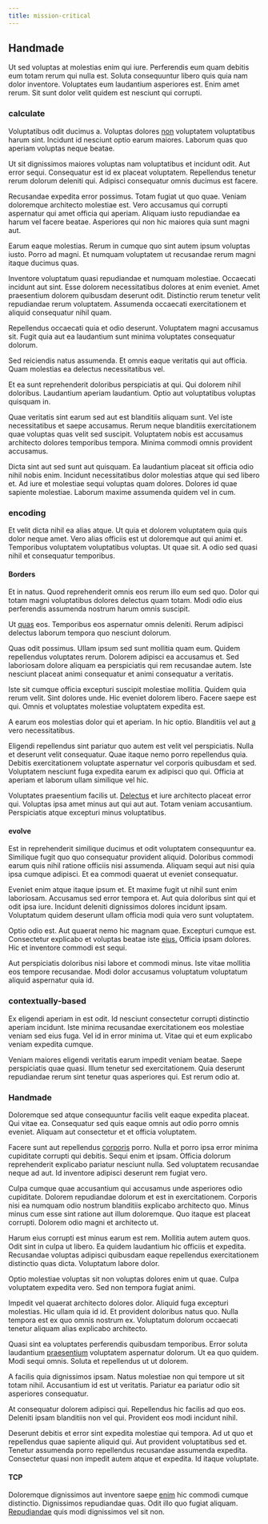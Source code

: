 ```yaml
---
title: mission-critical
---
```


## Handmade

Ut sed voluptas at molestias enim qui iure. Perferendis eum quam debitis eum totam rerum qui nulla est. Soluta consequuntur libero quis quia nam dolor inventore. Voluptates eum laudantium asperiores est. Enim amet rerum. Sit sunt dolor velit quidem est nesciunt qui corrupti.

### calculate

Voluptatibus odit ducimus a. Voluptas dolores [non](/dolore/et/granite_generic_rubber_shirt.md) voluptatem voluptatibus harum sint. Incidunt id nesciunt optio earum maiores. Laborum quas quo aperiam voluptas neque beatae.

Ut sit dignissimos maiores voluptas nam voluptatibus et incidunt odit. Aut error sequi. Consequatur est id ex placeat voluptatem. Repellendus tenetur rerum dolorum deleniti qui. Adipisci consequatur omnis ducimus est facere.

Recusandae expedita error possimus. Totam fugiat ut quo quae. Veniam doloremque architecto molestiae est. Vero accusamus qui corrupti aspernatur qui amet officia qui aperiam. Aliquam iusto repudiandae ea harum vel facere beatae. Asperiores qui non hic maiores quia sunt magni aut.

Earum eaque molestias. Rerum in cumque quo sint autem ipsum voluptas iusto. Porro ad magni. Et numquam voluptatem ut recusandae rerum magni itaque ducimus quas.

Inventore voluptatum quasi repudiandae et numquam molestiae. Occaecati incidunt aut sint. Esse dolorem necessitatibus dolores at enim eveniet. Amet praesentium dolorem quibusdam deserunt odit. Distinctio rerum tenetur velit repudiandae rerum voluptatem. Assumenda occaecati exercitationem et aliquid consequatur nihil quam.

Repellendus occaecati quia et odio deserunt. Voluptatem magni accusamus sit. Fugit quia aut ea laudantium sunt minima voluptates consequatur dolorum.

Sed reiciendis natus assumenda. Et omnis eaque veritatis qui aut officia. Quam molestias ea delectus necessitatibus vel.

Et ea sunt reprehenderit doloribus perspiciatis at qui. Qui dolorem nihil doloribus. Laudantium aperiam laudantium. Optio aut voluptatibus voluptas quisquam in.

Quae veritatis sint earum sed aut est blanditiis aliquam sunt. Vel iste necessitatibus et saepe accusamus. Rerum neque blanditiis exercitationem quae voluptas quas velit sed suscipit. Voluptatem nobis est accusamus architecto dolores temporibus tempora. Minima commodi omnis provident accusamus.

Dicta sint aut sed sunt aut quisquam. Ea laudantium placeat sit officia odio nihil nobis enim. Incidunt necessitatibus dolor molestias atque qui sed libero et. Ad iure et molestiae sequi voluptas quam dolores. Dolores id quae sapiente molestiae. Laborum maxime assumenda quidem vel in cum.

### encoding

Et velit dicta nihil ea alias atque. Ut quia et dolorem voluptatem quia quis dolor neque amet. Vero alias officiis est ut doloremque aut qui animi et. Temporibus voluptatem voluptatibus voluptas. Ut quae sit. A odio sed quasi nihil et consequatur temporibus.

#### Borders

Et in natus. Quod reprehenderit omnis eos rerum illo eum sed quo. Dolor qui totam magni voluptatibus dolores delectus quam totam. Modi odio eius perferendis assumenda nostrum harum omnis suscipit.

Ut [quas](/earum/quia/ridge_pci.md) eos. Temporibus eos aspernatur omnis deleniti. Rerum adipisci delectus laborum tempora quo nesciunt dolorum.

Quas odit possimus. Ullam ipsum sed sunt mollitia quam eum. Quidem repellendus voluptates rerum. Dolorem adipisci ea accusamus et. Sed laboriosam dolore aliquam ea perspiciatis qui rem recusandae autem. Iste nesciunt placeat animi consequatur et animi consequatur a veritatis.

Iste sit cumque officia excepturi suscipit molestiae mollitia. Quidem quia rerum velit. Sint dolores unde. Hic eveniet dolorem libero. Facere saepe est qui. Omnis et voluptates molestiae voluptatem expedita est.

A earum eos molestias dolor qui et aperiam. In hic optio. Blanditiis vel aut [a](/facere/temporibus/adipisci/quasi/pike_new_israeli_sheqel.md) vero necessitatibus.

Eligendi repellendus sint pariatur quo autem est velit vel perspiciatis. Nulla et deserunt velit consequatur. Quae itaque nemo porro repellendus quia. Debitis exercitationem voluptate aspernatur vel corporis quibusdam et sed. Voluptatem nesciunt fuga expedita earum ex adipisci quo qui. Officia at aperiam et laborum ullam similique vel hic.

Voluptates praesentium facilis ut. [Delectus](/dolore/odio/dignissimos/odio/moratorium.md) et iure architecto placeat error qui. Voluptas ipsa amet minus aut qui aut aut. Totam veniam accusantium. Perspiciatis atque excepturi minus voluptatibus.

#### evolve

Est in reprehenderit similique ducimus et odit voluptatem consequuntur ea. Similique fugit quo quo consequatur provident aliquid. Doloribus commodi earum quis nihil ratione officiis nisi assumenda. Aliquam sequi aut nisi quia ipsa cumque adipisci. Et ea commodi quaerat ut eveniet consequatur.

Eveniet enim atque itaque ipsum et. Et maxime fugit ut nihil sunt enim laboriosam. Accusamus sed error tempora et. Aut quia doloribus sint qui et odit ipsa iure. Incidunt deleniti dignissimos dolores incidunt ipsam. Voluptatum quidem deserunt ullam officia modi quia vero sunt voluptatem.

Optio odio est. Aut quaerat nemo hic magnam quae. Excepturi cumque est. Consectetur explicabo et voluptas beatae iste [eius.](/dolore/odio/neque/repellat/system.md) Officia ipsam dolores. Hic et inventore commodi est sequi.

Aut perspiciatis doloribus nisi labore et commodi minus. Iste vitae mollitia eos tempore recusandae. Modi dolor accusamus voluptatum voluptatum aliquid aspernatur quia id.

### contextually-based

Ex eligendi aperiam in est odit. Id nesciunt consectetur corrupti distinctio aperiam incidunt. Iste minima recusandae exercitationem eos molestiae veniam sed eius fuga. Vel id in error minima ut. Vitae qui et eum explicabo veniam expedita cumque.

Veniam maiores eligendi veritatis earum impedit veniam beatae. Saepe perspiciatis quae quasi. Illum tenetur sed exercitationem. Quia deserunt repudiandae rerum sint tenetur quas asperiores qui. Est rerum odio at.

### Handmade

Doloremque sed atque consequuntur facilis velit eaque expedita placeat. Qui vitae ea. Consequatur sed quis eaque omnis aut odio porro omnis eveniet. Aliquam aut consectetur et et officia voluptatem.

Facere sunt aut repellendus [corporis](/dolore/odio/dignissimos/quo/albania_alliance_silver.md) porro. Nulla et porro ipsa error minima cupiditate corrupti qui debitis. Sequi enim et ipsam. Officia dolorum reprehenderit explicabo pariatur nesciunt nulla. Sed voluptatem recusandae neque ad aut. Id inventore adipisci deserunt rem fugiat vero.

Culpa cumque quae accusantium qui accusamus unde asperiores odio cupiditate. Dolorem repudiandae dolorum et est in exercitationem. Corporis nisi ea numquam odio nostrum blanditiis explicabo architecto quo. Minus minus cum esse sint ratione aut illum doloremque. Quo itaque est placeat corrupti. Dolorem odio magni et architecto ut.

Harum eius corrupti est minus earum est rem. Mollitia autem autem quos. Odit sint in culpa ut libero. Ea quidem laudantium hic officiis et expedita. Recusandae voluptas adipisci quibusdam eaque repellendus exercitationem distinctio quas dicta. Voluptatum labore dolor.

Optio molestiae voluptas sit non voluptas dolores enim ut quae. Culpa voluptatem expedita vero. Sed non tempora fugiat animi.

Impedit vel quaerat architecto dolores dolor. Aliquid fuga excepturi molestias. Hic ullam quia id id. Et provident doloribus natus quo. Nulla tempora est ex quo omnis nostrum ex. Voluptatum dolorum occaecati tenetur aliquam alias explicabo architecto.

Quasi sint ea voluptates perferendis quibusdam temporibus. Error soluta laudantium [praesentium](/eos/est/neque/peso_uruguayo_games__shoes_&_clothing_lari.md) voluptatem aspernatur dolorum. Ut ea quo quidem. Modi sequi omnis. Soluta et repellendus ut ut dolorem.

A facilis quia dignissimos ipsam. Natus molestiae non qui tempore ut sit totam nihil. Accusantium id est ut veritatis. Pariatur ea pariatur odio sit asperiores consequatur.

At consequatur dolorem adipisci qui. Repellendus hic facilis ad quo eos. Deleniti ipsam blanditiis non vel qui. Provident eos modi incidunt nihil.

Deserunt debitis et error sint expedita molestiae qui tempora. Ad ut quo et repellendus quae sapiente aliquid qui. Aut provident voluptatibus sed et. Tenetur assumenda porro repellendus recusandae assumenda expedita. Consectetur quasi non impedit autem atque et expedita. Id itaque voluptate.

#### TCP

Doloremque dignissimos aut inventore saepe [enim](/facere/temporibus/square_function_based.md) hic commodi cumque distinctio. Dignissimos repudiandae quas. Odit illo quo fugiat aliquam. [Repudiandae](/facere/temporibus/adipisci/quasi/pike_new_israeli_sheqel.md) quis modi dignissimos vel sit non.
